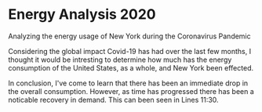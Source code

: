 # Energy Analysis 2020
Analyzing the energy usage of New York during the Coronavirus Pandemic 

Considering the global impact Covid-19 has had over the last few months, I thought it would be intresting to determine how much has the energy consumption of the United States, as a whole, and New York been effected.

In conclusion, I've come to learn that there has been an immediate drop in the overall consumption. However, as time has progressed there has been a noticable recovery in demand. This can been seen in Lines 11:30.
